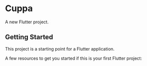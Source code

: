 # Cuppa

A new Flutter project.

## Getting Started

This project is a starting point for a Flutter application.

A few resources to get you started if this is your first Flutter project:
